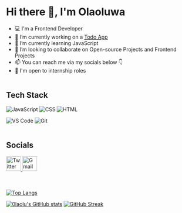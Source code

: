 # Hi there 👋, I'm Olaoluwa
- 💻 I'm a Frontend Developer
- 🔭 I’m currently working on a [Todo App](https://github.com/0laolu/Todo-App)
- 🌱 I’m currently learning JavaScript
- 👯 I’m looking to collaborate on Open-source Projects and Frontend Projects
- 📫 You can reach me via my socials below 👇
- 🙂 I'm open to internship roles <br /><br />

## Tech Stack
![JavaScript](https://img.shields.io/badge/-javascript-F7DF1E?&style=for-the-badge&logo=javascript&logoColor=black) ![CSS](https://img.shields.io/badge/-css3-1572B6?&style=for-the-badge&logo=css3&logoColor=white) ![HTML](https://img.shields.io/badge/HTML5-E34F26?style=for-the-badge&logo=html5&logoColor=white) 

![VS Code](https://img.shields.io/badge/-VSCode-007ACC?&style=for-the-badge&logo=visual-studio-code&logoColor=white) ![Git](https://img.shields.io/badge/-Git-F05032?&style=for-the-badge&logo=git&logoColor=white) <br /><br />

## Socials
<a href="https://twitter.com/olaolu_dev">
  <img src="https://cdn.worldvectorlogo.com/logos/twitter-6.svg" title="Twitter" alt="Twitter Account" width="40"/>
</a>
<a href="mailto:abdullateefolaolu@gmail.com">
  <img src="https://cdn.worldvectorlogo.com/logos/gmail-icon-2.svg" title="Gmail" alt="Gmail Account" width="40"/>
</a> <br /><br /><br />

[![Top Langs](https://github-readme-stats.vercel.app/api/top-langs/?username=0laolu&layout=compact&theme=dark)](https://github.com/0laolu/github-readme-stats)

[![0laolu's GitHub stats](https://github-readme-stats.vercel.app/api?username=0laolu&show_icons=true&theme=tokyonight)](https://github.com/0laolu/github-readme-stats) [![GitHub Streak](https://streak-stats.demolab.com?user=0laolu&theme=tokyonight)](https://git.io/streak-stats)




<!--

- 👯 I’m looking to collaborate on ...
- 🤔 I’m looking for help with ...
- 💬 Ask me about ...
- 📫 How to reach me: ...
- 😄 Pronouns: ...
- ⚡ Fun fact: ...
-->
